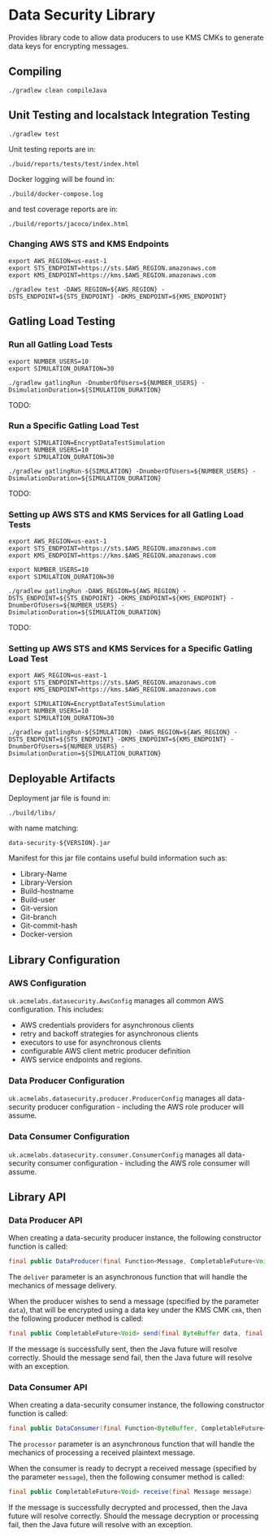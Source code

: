 # Data Security Library

Provides library code to allow data producers to use KMS CMKs to generate data keys for 
encrypting messages.

## Compiling

```shell script
./gradlew clean compileJava
```

## Unit Testing and localstack Integration Testing

```shell script
./gradlew test
```

Unit testing reports are in:
```shell script
./buid/reports/tests/test/index.html
```

Docker logging will be found in:
```shell script
./build/docker-compose.log
```

and test coverage reports are in:
```shell script
./build/reports/jacoco/index.html
```

### Changing AWS STS and KMS Endpoints

```shell script
export AWS_REGION=us-east-1
export STS_ENDPOINT=https://sts.$AWS_REGION.amazonaws.com
export KMS_ENDPOINT=https://kms.$AWS_REGION.amazonaws.com

./gradlew test -DAWS_REGION=${AWS_REGION} -DSTS_ENDPOINT=${STS_ENDPOINT} -DKMS_ENDPOINT=${KMS_ENDPOINT}
```

## Gatling Load Testing

### Run all Gatling Load Tests

```shell script
export NUMBER_USERS=10
export SIMULATION_DURATION=30

./gradlew gatlingRun -DnumberOfUsers=${NUMBER_USERS} -DsimulationDuration=${SIMULATION_DURATION}
```

TODO:

### Run a Specific Gatling Load Test

```shell script
export SIMULATION=EncryptDataTestSimulation
export NUMBER_USERS=10
export SIMULATION_DURATION=30

./gradlew gatlingRun-${SIMULATION} -DnumberOfUsers=${NUMBER_USERS} -DsimulationDuration=${SIMULATION_DURATION}
```

TODO:

### Setting up AWS STS and KMS Services for all Gatling Load Tests

```shell script
export AWS_REGION=us-east-1
export STS_ENDPOINT=https://sts.$AWS_REGION.amazonaws.com
export KMS_ENDPOINT=https://kms.$AWS_REGION.amazonaws.com

export NUMBER_USERS=10
export SIMULATION_DURATION=30

./gradlew gatlingRun -DAWS_REGION=${AWS_REGION} -DSTS_ENDPOINT=${STS_ENDPOINT} -DKMS_ENDPOINT=${KMS_ENDPOINT} -DnumberOfUsers=${NUMBER_USERS} -DsimulationDuration=${SIMULATION_DURATION}
```

TODO:

### Setting up AWS STS and KMS Services for a Specific Gatling Load Test

```shell script
export AWS_REGION=us-east-1
export STS_ENDPOINT=https://sts.$AWS_REGION.amazonaws.com
export KMS_ENDPOINT=https://kms.$AWS_REGION.amazonaws.com

export SIMULATION=EncryptDataTestSimulation
export NUMBER_USERS=10
export SIMULATION_DURATION=30

./gradlew gatlingRun-${SIMULATION} -DAWS_REGION=${AWS_REGION} -DSTS_ENDPOINT=${STS_ENDPOINT} -DKMS_ENDPOINT=${KMS_ENDPOINT} -DnumberOfUsers=${NUMBER_USERS} -DsimulationDuration=${SIMULATION_DURATION}
```

## Deployable Artifacts

Deployment jar file is found in:
```shell script
./build/libs/
```
with name matching:
```shell script
data-security-${VERSION}.jar
```

Manifest for this jar file contains useful build information such as:
* Library-Name
* Library-Version
* Build-hostname
* Build-user
* Git-version
* Git-branch
* Git-commit-hash
* Docker-version

## Library Configuration

### AWS Configuration

`uk.acmelabs.datasecurity.AwsConfig` manages all common AWS configuration. This includes:
* AWS credentials providers for asynchronous clients
* retry and backoff strategies for asynchronous clients
* executors to use for asynchronous clients
* configurable AWS client metric producer definition
* AWS service endpoints and regions.

### Data Producer Configuration

`uk.acmelabs.datasecurity.producer.ProducerConfig` manages all data-security producer configuration - including the AWS
role producer will assume.

### Data Consumer Configuration

`uk.acmelabs.datasecurity.consumer.ConsumerConfig` manages all data-security consumer configuration - including the AWS
role consumer will assume.

## Library API

### Data Producer API

When creating a data-security producer instance, the following constructor function is called:
```java
final public DataProducer(final Function<Message, CompletableFuture<Void>> deliver, final ProducerConfig config)
```
The `deliver` parameter is an asynchronous function that will handle the mechanics of message delivery.

When the producer wishes to send a message (specified by the parameter `data`), that will be encrypted using a data key 
under the KMS CMK `cmk`, then the following producer method is called:
```java
final public CompletableFuture<Void> send(final ByteBuffer data, final CMK cmk)
```
If the message is successfully sent, then the Java future will resolve correctly. Should the message send fail, then the 
Java future will resolve with an exception.

### Data Consumer API

When creating a data-security consumer instance, the following constructor function is called:
```java
final public DataConsumer(final Function<ByteBuffer, CompletableFuture<Void>> processor, final ConsumerConfig config)
```
The `processor` parameter is an asynchronous function that will handle the mechanics of processing a received plaintext 
message.

When the consumer is ready to decrypt a received message (specified by the parameter `message`), then the following 
consumer method is called:
```java
final public CompletableFuture<Void> receive(final Message message)
```
If the message is successfully decrypted and processed, then the Java future will resolve correctly. Should the message 
decryption or processing fail, then the Java future will resolve with an exception.
